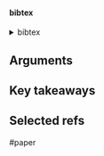 

#### bibtex
<details><summary>bibtex</summary>

```shell

@inproceedings{cushman_insect_1912,
	address = {Washington},
	title = {The insect enemies of the cotton boll weevil},
	url = {https://www.biodiversitylibrary.org/bibliography/34963},
	doi = {10.5962/bhl.title.34963},
	abstract = {Semantic Scholar extracted view of "The Insect Enemies of the Cotton Boll Weevil" by W. D. Pierce et al.},
	urldate = {2024-06-18},
	publisher = {Govt. print. off},
	author = {Cushman, R. A. and Hood, Clarence Ellswoth},
	year = {1912},
	doi = {10.5962/bhl.title.34963},
	file = {Full Text:/Users/jstonge1/Zotero/storage/5Q5TFJES/Pierce et al. - 1912 - The insect enemies of the cotton boll weevil.pdf:application/pdf},
}

```
</details>

## Arguments



## Key takeaways



## Selected refs



#paper 